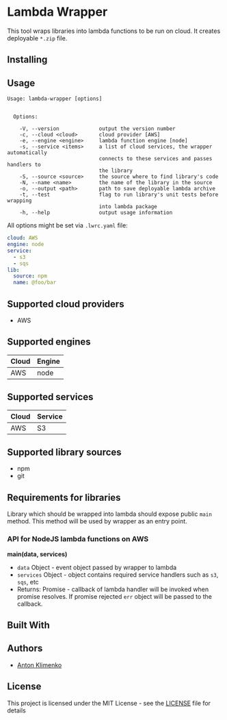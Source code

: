 # Lambda Wrapper
This tool wraps libraries into lambda functions to be run on cloud. It creates
deployable `*.zip` file.

## Installing

## Usage

```
Usage: lambda-wrapper [options]


  Options:

    -V, --version             output the version number
    -c, --cloud <cloud>       cloud provider [AWS]
    -e, --engine <engine>     lambda function engine [node]
    -s, --service <items>     a list of cloud services, the wrapper automatically
                              connects to these services and passes handlers to
                              the library                    
    -S, --source <source>     the source where to find library's code
    -N, --name <name>         the name of the library in the source   
    -o, --output <path>       path to save deployable lambda archive 
    -t, --test                flag to run library's unit tests before wrapping
                              into lambda package 
    -h, --help                output usage information
```

All options might be set via `.lwrc.yaml` file:
```yaml
cloud: AWS
engine: node
service:
  - s3
  - sqs
lib:
  source: npm
  name: @foo/bar
```

## Supported cloud providers
* AWS

## Supported engines
| Cloud | Engine |
| --- | --- |
| AWS | node |

## Supported services
| Cloud | Service |
| --- | --- |
| AWS | S3 |

## Supported library sources
* npm
* git

## Requirements for libraries
Library which should be wrapped into lambda should expose public `main` method.
This method will be used by wrapper as an entry point. 

### API for NodeJS lambda functions on AWS
__main(data, services)__
* `data` Object - event object passed by wrapper to lambda 
* `services` Object - object contains required service handlers such as `s3`, `sqs`, etc
* Returns: Promise - callback of lambda handler will be invoked when promise resolves. If promise rejected `err` object will be passed to the callback.

## Built With

## Authors
* [Anton Klimenko](https://github.com/antklim)

## License
This project is licensed under the MIT License - see the [LICENSE](https://github.com/cloudrecipes/lambda-wrapper/blob/master/LICENSE) file for details
